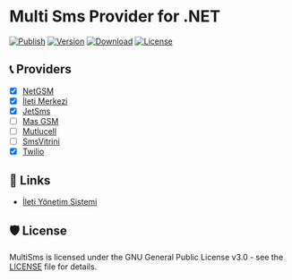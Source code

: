# Multi Sms Provider for .NET

[![Publish](https://github.com/mustafagenc/multisms/actions/workflows/publish.yml/badge.svg)](https://github.com/mustafagenc/multisms/actions/workflows/publish.yml) [![Version](https://img.shields.io/nuget/v/MultiSms?label=Nuget)](https://www.nuget.org/packages/MultiSms) [![Download](https://img.shields.io/nuget/dt/MultiSms?label=Downloads&color=green&logo=nuget)](https://www.nuget.org/packages/MultiSms/) [![License](https://img.shields.io/github/license/mustafagenc/multisms?label=License)](https://www.nuget.org/packages/MultiSms/) 

## 📞 Providers

- [x] [NetGSM](https://netgsm.com.tr/)
- [x] [İleti Merkezi](https://iletimerkezi.com)
- [x] [JetSms](https://jetsms.net)
- [ ] [Mas GSM](https://masgsm.com.tr)
- [ ] [Mutlucell](https://mutlucell.com.tr)
- [ ] [SmsVitrini](https://smsvitrini.com)
- [x] [Twilio](https://twilio.com)

## 🔗 Links

- [İleti Yönetim Sistemi](https://iys.org.tr)

## 🛡️ License

MultiSms is licensed under the GNU General Public License v3.0 - see the [LICENSE](https://github.com/mustafagenc/multisms/blob/main/LICENSE) file for details.

